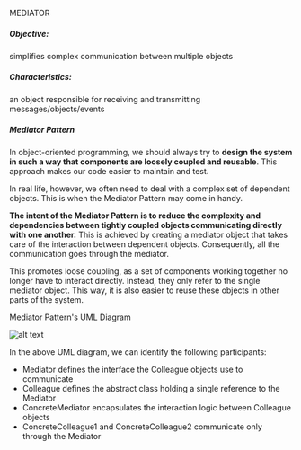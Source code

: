 MEDIATOR

##### Objective:

simplifies complex communication between multiple objects

##### Characteristics:

an object responsible for receiving and transmitting messages/objects/events

##### Mediator Pattern

In object-oriented programming, we should always try to **design the system in such a way that components are loosely coupled and reusable**. This approach makes our code easier to maintain and test.

In real life, however, we often need to deal with a complex set of dependent objects. This is when the Mediator Pattern may come in handy.

**The intent of the Mediator Pattern is to reduce the complexity and dependencies between tightly coupled objects communicating directly with one another.** This is achieved by creating a mediator object that takes care of the interaction between dependent objects. Consequently, all the communication goes through the mediator.

This promotes loose coupling, as a set of components working together no longer have to interact directly. Instead, they only refer to the single mediator object. This way, it is also easier to reuse these objects in other parts of the system.

Mediator Pattern's UML Diagram

![alt text](https://www.baeldung.com/wp-content/uploads/2019/03/mediator.png)

In the above UML diagram, we can identify the following participants:

- Mediator defines the interface the Colleague objects use to communicate
- Colleague defines the abstract class holding a single reference to the Mediator
- ConcreteMediator encapsulates the interaction logic between Colleague objects
- ConcreteColleague1 and ConcreteColleague2 communicate only through the Mediator

